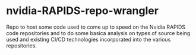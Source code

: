 # nvidia-RAPIDS-repo-wrangler
Repo to host some code used to come up to speed on the Nvidia RAPIDS code repositories and to do some basica analysis on types of source being used and existing CI/CD technologies incorporated into the various repositories.

